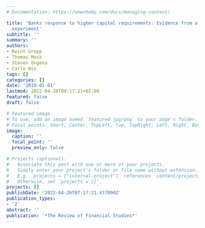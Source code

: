 ```yaml
---
# Documentation: https://wowchemy.com/docs/managing-content/

title: 'Banks response to higher capital requirements: Evidence from a quasi-natural
  experiment'
subtitle: ''
summary: ''
authors:
- Reint Gropp
- Thomas Mosk
- Steven Ongena
- Carlo Wix
tags: []
categories: []
date: '2019-01-01'
lastmod: 2022-04-26T09:17:21+02:00
featured: false
draft: false

# Featured image
# To use, add an image named `featured.jpg/png` to your page's folder.
# Focal points: Smart, Center, TopLeft, Top, TopRight, Left, Right, BottomLeft, Bottom, BottomRight.
image:
  caption: ''
  focal_point: ''
  preview_only: false

# Projects (optional).
#   Associate this post with one or more of your projects.
#   Simply enter your project's folder or file name without extension.
#   E.g. `projects = ["internal-project"]` references `content/project/deep-learning/index.md`.
#   Otherwise, set `projects = []`.
projects: []
publishDate: '2022-04-26T07:17:21.437090Z'
publication_types:
- '2'
abstract: ''
publication: '*The Review of Financial Studies*'
---
```

